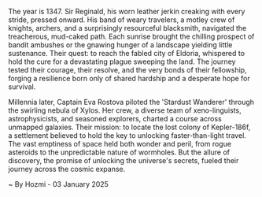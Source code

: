 
The year is 1347.  Sir Reginald, his worn leather jerkin creaking with every stride, pressed onward.  His band of weary travelers, a motley crew of knights, archers, and a surprisingly resourceful blacksmith, navigated the treacherous, mud-caked path.  Each sunrise brought the chilling prospect of bandit ambushes or the gnawing hunger of a landscape yielding little sustenance.  Their quest: to reach the fabled city of Eldoria, whispered to hold the cure for a devastating plague sweeping the land.  The journey tested their courage, their resolve, and the very bonds of their fellowship, forging a resilience born only of shared hardship and a desperate hope for survival.


Millennia later, Captain Eva Rostova piloted the 'Stardust Wanderer' through the swirling nebula of Xylos.  Her crew, a diverse team of xeno-linguists, astrophysicists, and seasoned explorers, charted a course across unmapped galaxies.  Their mission: to locate the lost colony of Kepler-186f, a settlement believed to hold the key to unlocking faster-than-light travel.  The vast emptiness of space held both wonder and peril, from rogue asteroids to the unpredictable nature of wormholes.  But the allure of discovery, the promise of unlocking the universe's secrets, fueled their journey across the cosmic expanse.

~ By Hozmi - 03 January 2025
